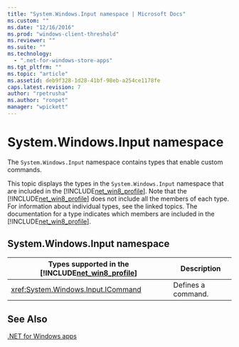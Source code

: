 ```yaml
---
title: "System.Windows.Input namespace | Microsoft Docs"
ms.custom: ""
ms.date: "12/16/2016"
ms.prod: "windows-client-threshold"
ms.reviewer: ""
ms.suite: ""
ms.technology: 
  - ".net-for-windows-store-apps"
ms.tgt_pltfrm: ""
ms.topic: "article"
ms.assetid: deb9f328-1d28-41bf-98eb-a254ce1178fe
caps.latest.revision: 7
author: "rpetrusha"
ms.author: "ronpet"
manager: "wpickett"
---
```

# System.Windows.Input namespace
The `System.Windows.Input` namespace contains types that enable custom commands.  
  
 This topic displays the types in the `System.Windows.Input` namespace that are included in the [!INCLUDE[net_win8_profile](../net-uwp/includes/net-win8-profile-md.md)]. Note that the [!INCLUDE[net_win8_profile](../net-uwp/includes/net-win8-profile-md.md)] does not include all the members of each type. For information about individual types, see the linked topics. The documentation for a type indicates which members are included in the [!INCLUDE[net_win8_profile](../net-uwp/includes/net-win8-profile-md.md)].  
  
## System.Windows.Input namespace  
  
|Types supported in the [!INCLUDE[net_win8_profile](../net-uwp/includes/net-win8-profile-md.md)]|Description|  
|---------------------------------------------------------------------------------------------|-----------------|  
|<xref:System.Windows.Input.ICommand>|Defines a command.|  
  
## See Also  
 [.NET for Windows apps](../net-uwp/dotnet-for-windows-apps.md)